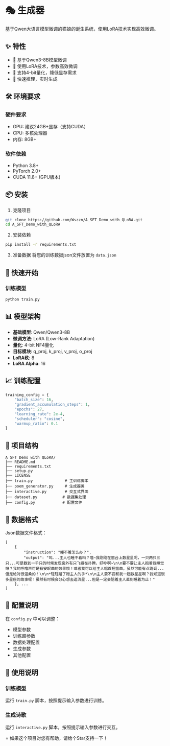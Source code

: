 # 🎭 生成器

基于Qwen大语言模型微调的猫娘的诞生系统，使用LoRA技术实现高效微调。

## ✨ 特性

- 🤖 基于Qwen3-8B模型微调
- 🔧 使用LoRA技术，参数高效微调
- 💾 支持4-bit量化，降低显存需求
- 🚀 快速推理，实时生成

## 🛠️ 环境要求

### 硬件要求
- GPU: 建议24GB+显存（支持CUDA）
- CPU: 多核处理器
- 内存: 8GB+

### 软件依赖
- Python 3.8+
- PyTorch 2.0+
- CUDA 11.8+ (GPU版本)

## 📦 安装

1. 克隆项目
```bash
git clone https://github.com/Wszzn/A_SFT_Demo_with_QLoRA.git
cd A_SFT_Demo_with_QLoRA
```

2. 安装依赖
```bash
pip install -r requirements.txt
```

3. 准备数据
将您的训练数据json文件放置为 `data.json`

## 🚀 快速开始

### 训练模型
```bash
python train.py
```


## 📊 模型架构

- **基础模型**: Qwen/Qwen3-8B
- **微调方法**: LoRA (Low-Rank Adaptation)
- **量化**: 4-bit NF4量化
- **目标模块**: q_proj, k_proj, v_proj, o_proj
- **LoRA秩**: 8
- **LoRA Alpha**: 16

## 📈 训练配置

```python
training_config = {
    "batch_size": 16,
    "gradient_accumulation_steps": 1,
    "epochs": 27,
    "learning_rate": 2e-4,
    "scheduler": "cosine",
    "warmup_ratio": 0.1
}
```

## 📁 项目结构

```
A SFT Demo with QLoRA/
├── README.md
├── requirements.txt
├── setup.py
├── LICENSE
├── train.py              # 主训练脚本
├── poem_generator.py     # 生成器类
├── interactive.py        # 交互式界面
├── dataset.py           # 数据集处理
├── config.py            # 配置文件
```

## 📖 数据格式
Json数据文件格式：
```
[
    {
        "instruction": "睡不着怎么办？",
        "output": "呜...主人也睡不着吗？喵~我刚刚在窗台上数星星呢，一只两只三只...可是数到一千只的时候发现窗外有只飞蛾在扑腾，好吵啊~\n\n要不要让主人抱着我睡觉呀？我的呼噜声可是有安眠曲的效果哦！或者我可以给主人唱首摇篮曲，虽然可能有点跑调...但是绝对很温柔的！\n\n*轻轻蹭了蹭主人的手*\n\n主人要不要和我一起数星星啊？我知道很多星座的故事呢！虽然有时候会分心想去追流星...但是一定会陪着主人直到睡着为止！"
    }, ...
]
```

## 🔧 配置说明

在 `config.py` 中可以调整：
- 模型参数
- 训练超参数  
- 数据处理配置
- 生成参数
- 其他配置

## 📝 使用说明

### 训练模型
运行 `train.py` 脚本，按照提示输入参数进行训练。

### 生成诗歌
运行 `interactive.py` 脚本，按照提示输入参数进行交互。


⭐ 如果这个项目对您有帮助，请给个Star支持一下！
